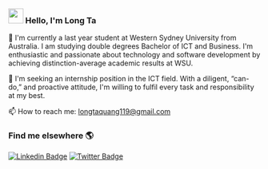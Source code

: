 ### <img src="https://media.giphy.com/media/hvRJCLFzcasrR4ia7z/giphy.gif" width="30px"> Hello, I'm Long Ta


🌱 I'm currently a last year student at Western Sydney University from Australia. I am studying double degrees Bachelor of ICT and Business. I'm enthusiastic and passionate about technology and software development by achieving distinction-average academic results at WSU.


🔭 I'm seeking an internship position in the ICT field. With a diligent, “can-do,” and proactive attitude, I'm willing to fulfil every task and responsibility at my best.


📫 How to reach me: longtaquang119@gmail.com


### Find me elsewhere 🌎

[![Linkedin Badge](https://img.shields.io/badge/-LinkedIn-blue?style=flat-square&logo=Linkedin&logoColor=white&link=https://www.linkedin.com/in/harshkumarkhatri/)](https://www.linkedin.com/in/long-ta-9941651b3/)  [![Twitter Badge](https://img.shields.io/badge/-Twitter-1ca0f1?style=flat-square&labelColor=1ca0f1&logo=twitter&logoColor=white&link=https://twitter.com/_diogorodrigues)](https://twitter.com/LongTa119)


<!--
**longta119/longta119** is a ✨ _special_ ✨ repository because its `README.md` (this file) appears on your GitHub profile.

Here are some ideas to get you started:

- 🔭 I’m currently working on ...
- 🌱 I’m currently learning ...
- 👯 I’m looking to collaborate on ...
- 🤔 I’m looking for help with ...
- 💬 Ask me about ...
- 📫 How to reach me: ...
- 😄 Pronouns: ...
- ⚡ Fun fact: ...
-->

